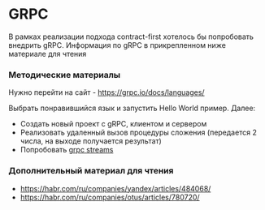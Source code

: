 # GRPC
В рамках реализации подхода contract-first хотелось бы попробовать внедрить gRPC. Информация по gRPC в прикрепленном ниже материале для чтения

### Методические материалы
Нужно перейти на сайт - https://grpc.io/docs/languages/

Выбрать понравившийся язык и запустить Hello World пример. 
Далее:
- Создать новый проект с gRPC, клиентом и сервером
- Реализовать удаленный вызов процедуры сложения (передается 2 числа, на выходе получается результат)
- Попробовать [grpc streams](https://grpc.io/docs/what-is-grpc/core-concepts/#server-streaming-rpc)

### Дополнительный материал для чтения
- https://habr.com/ru/companies/yandex/articles/484068/
- https://habr.com/ru/companies/otus/articles/780720/
